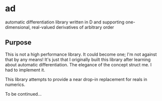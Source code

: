 ad
==

automatic differentiation library written in D and supporting one-dimensional, real-valued derivatives of arbitrary order

Purpose
-------

This is not a high performance library. It could become one; I'm not against that by any means! It's just that I 
originally built this library after learning about automatic differentiation.  The elegance of the concept struct me.  I had to implement it.  

This library attempts to provide a near drop-in replacement for reals in numerics.

To be continued...
